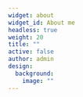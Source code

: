 ```yaml
---
widget: about
widget_id: About me
headless: true
weight: 20
title: ""
active: false
author: admin
design:
  background:
    image: ""
---
```

